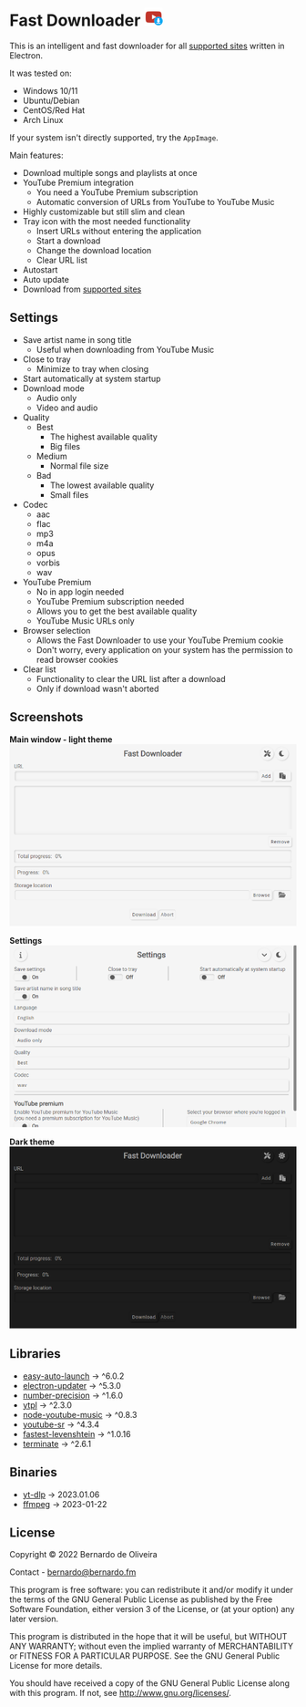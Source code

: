 # Fast Downloader ![Icon](https://raw.githubusercontent.com/BERNARDO31P/FastDownloader/master/resources/icons/32x32.png)

This is an intelligent and fast downloader for all [supported sites](https://github.com/yt-dlp/yt-dlp/blob/master/supportedsites.md) written in Electron. 

It was tested on:
- Windows 10/11
- Ubuntu/Debian
- CentOS/Red Hat
- Arch Linux

If your system isn't directly supported, try the `AppImage`.

Main features:
- Download multiple songs and playlists at once
- YouTube Premium integration
  - You need a YouTube Premium subscription
  - Automatic conversion of URLs from YouTube to YouTube Music
- Highly customizable but still slim and clean
- Tray icon with the most needed functionality
  - Insert URLs without entering the application
  - Start a download
  - Change the download location
  - Clear URL list
- Autostart
- Auto update
- Download from [supported sites](https://github.com/yt-dlp/yt-dlp/blob/master/supportedsites.md)

## Settings
- Save artist name in song title
  - Useful when downloading from YouTube Music
- Close to tray
  - Minimize to tray when closing
- Start automatically at system startup
- Download mode
  - Audio only
  - Video and audio
- Quality
  - Best 
    - The highest available quality
    - Big files
  - Medium 
    - Normal file size
  - Bad
    - The lowest available quality
    - Small files
- Codec
  - aac
  - flac
  - mp3
  - m4a
  - opus
  - vorbis
  - wav
- YouTube Premium
  - No in app login needed
  - YouTube Premium subscription needed
  - Allows you to get the best available quality
  - YouTube Music URLs only
- Browser selection
  - Allows the Fast Downloader to use your YouTube Premium cookie
  - Don't worry, every application on your system has the permission to read browser cookies
- Clear list
  - Functionality to clear the URL list after a download
  - Only if download wasn't aborted

## Screenshots
**Main window - light theme**
![Main window - light theme](https://raw.githubusercontent.com/BERNARDO31P/FastDownloader/master/resources/screenshot/main_light.png)

**Settings**
![Settings window - light theme](https://raw.githubusercontent.com/BERNARDO31P/FastDownloader/master/resources/screenshot/settings_light.png)

**Dark theme**
![Main window - dark theme](https://raw.githubusercontent.com/BERNARDO31P/FastDownloader/master/resources/screenshot/main_dark.png)

## Libraries
- [easy-auto-launch](https://www.npmjs.com/package/easy-auto-launch) -> ^6.0.2
- [electron-updater](https://www.npmjs.com/package/electron-updater) -> ^5.3.0
- [number-precision](https://www.npmjs.com/package/number-precision) -> ^1.6.0
- [ytpl](https://www.npmjs.com/package/ytpl) -> ^2.3.0
- [node-youtube-music](https://www.npmjs.com/package/node-youtube-music) -> ^0.8.3
- [youtube-sr](https://www.npmjs.com/package/youtube-sr) -> ^4.3.4
- [fastest-levenshtein](https://www.npmjs.com/package/fastest-levenshtein) -> ^1.0.16
- [terminate](https://www.npmjs.com/package/terminate) -> ^2.6.1

## Binaries
- [yt-dlp](https://github.com/yt-dlp/yt-dlp) -> 2023.01.06
- [ffmpeg](https://ffmpeg.org) -> 2023-01-22

## License
Copyright © 2022 Bernardo de Oliveira

Contact - bernardo@bernardo.fm

This program is free software: you can redistribute it and/or modify
it under the terms of the GNU General Public License as published by
the Free Software Foundation, either version 3 of the License, or
(at your option) any later version.

This program is distributed in the hope that it will be useful,
but WITHOUT ANY WARRANTY; without even the implied warranty of
MERCHANTABILITY or FITNESS FOR A PARTICULAR PURPOSE.  See the
GNU General Public License for more details.

You should have received a copy of the GNU General Public License 
along with this program.  If not, see <http://www.gnu.org/licenses/>.
